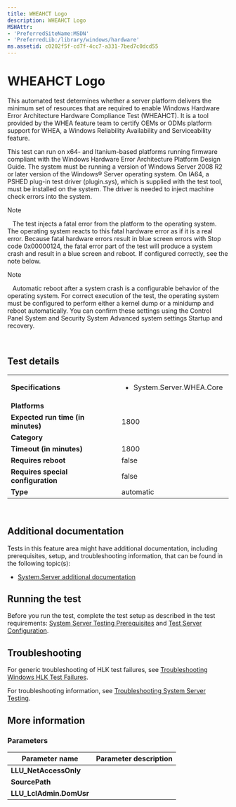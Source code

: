 ```yaml
---
title: WHEAHCT Logo
description: WHEAHCT Logo
MSHAttr:
- 'PreferredSiteName:MSDN'
- 'PreferredLib:/library/windows/hardware'
ms.assetid: c0202f5f-cd7f-4cc7-a331-7bed7c0dcd55
---
```


# <span id="p_hlk_test.3bdbdbc2-7165-445f-82f5-c413cb480e77"></span>WHEAHCT Logo


This automated test determines whether a server platform delivers the minimum set of resources that are required to enable Windows Hardware Error Architecture Hardware Compliance Test (WHEAHCT). It is a tool provided by the WHEA feature team to certify OEMs or ODMs platform support for WHEA, a Windows Reliability Availability and Serviceability feature.

This test can run on x64- and Itanium-based platforms running firmware compliant with the Windows Hardware Error Architecture Platform Design Guide. The system must be running a version of Windows Server 2008 R2 or later version of the Windows® Server operating system. On IA64, a PSHED plug-in test driver (plugin.sys), which is supplied with the test tool, must be installed on the system. The driver is needed to inject machine check errors into the system.

>[!NOTE]
>  
The test injects a fatal error from the platform to the operating system. The operating system reacts to this fatal hardware error as if it is a real error. Because fatal hardware errors result in blue screen errors with Stop code 0x00000124, the fatal error part of the test will produce a system crash and result in a blue screen and reboot. If configured correctly, see the note below.

>[!NOTE]
>  
Automatic reboot after a system crash is a configurable behavior of the operating system. For correct execution of the test, the operating system must be configured to perform either a kernel dump or a minidump and reboot automatically. You can confirm these settings using the Control Panel System and Security System Advanced system settings Startup and recovery.

 

## <span id="Test_details"></span><span id="test_details"></span><span id="TEST_DETAILS"></span>Test details


<table>
<colgroup>
<col width="50%" />
<col width="50%" />
</colgroup>
<tbody>
<tr class="odd">
<td><strong>Specifications</strong></td>
<td><ul>
<li>System.Server.WHEA.Core</li>
</ul></td>
</tr>
<tr class="even">
<td><strong>Platforms</strong></td>
<td></td>
</tr>
<tr class="odd">
<td><strong>Expected run time (in minutes)</strong></td>
<td>1800</td>
</tr>
<tr class="even">
<td><strong>Category</strong></td>
<td></td>
</tr>
<tr class="odd">
<td><strong>Timeout (in minutes)</strong></td>
<td>1800</td>
</tr>
<tr class="even">
<td><strong>Requires reboot</strong></td>
<td>false</td>
</tr>
<tr class="odd">
<td><strong>Requires special configuration</strong></td>
<td>false</td>
</tr>
<tr class="even">
<td><strong>Type</strong></td>
<td>automatic</td>
</tr>
</tbody>
</table>

 

## <span id="Additional_documentation"></span><span id="additional_documentation"></span><span id="ADDITIONAL_DOCUMENTATION"></span>Additional documentation


Tests in this feature area might have additional documentation, including prerequisites, setup, and troubleshooting information, that can be found in the following topic(s):

-   [System.Server additional documentation](system-server-additional-documentation.md)

## <span id="Running_the_test"></span><span id="running_the_test"></span><span id="RUNNING_THE_TEST"></span>Running the test


Before you run the test, complete the test setup as described in the test requirements: [System Server Testing Prerequisites](system-server-testing-prerequisites.md) and [Test Server Configuration](test-server-configuration.md).

## <span id="Troubleshooting"></span><span id="troubleshooting"></span><span id="TROUBLESHOOTING"></span>Troubleshooting


For generic troubleshooting of HLK test failures, see [Troubleshooting Windows HLK Test Failures](..\user\troubleshooting-windows-hlk-test-failures.md).

For troubleshooting information, see [Troubleshooting System Server Testing](troubleshooting-system-server-testing.md).

## <span id="More_information"></span><span id="more_information"></span><span id="MORE_INFORMATION"></span>More information


### <span id="Parameters"></span><span id="parameters"></span><span id="PARAMETERS"></span>Parameters

| Parameter name           | Parameter description |
|--------------------------|-----------------------|
| **LLU\_NetAccessOnly**   |                       |
| **SourcePath**           |                       |
| **LLU\_LclAdmin.DomUsr** |                       |

 

 

 






